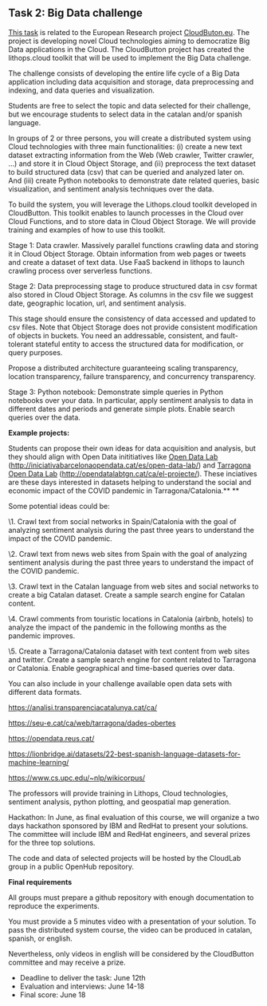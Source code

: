 ## Task 2: Big Data challenge


[This task](https://campusvirtual.urv.cat/pluginfile.php/3850201/mod_resource/content/1/hackathon.pdf) is related to the European Research project [CloudButon.eu](http://cloudbuton.eu/). The project is developing novel Cloud technologies aiming to democratize Big Data applications in the Cloud. The CloudButton project has created the lithops.cloud toolkit that will be used to implement the Big Data challenge.

 The challenge consists of developing the entire life cycle of a Big Data application including data acquisition and storage, data preprocessing and indexing, and data queries and visualization.

Students are free to select the topic and data selected for their challenge, but we encourage students to select data in the catalan and/or spanish language.

In groups of 2 or three persons, you will create a distributed system using Cloud technologies with three main functionalities: (i) create a new text dataset extracting information from the Web (Web crawler, Twitter crawler, …) and store it in Cloud Object Storage, and (ïi) preprocess the text dataset to build structured data (csv) that can be queried and analyzed later on. And (iii) create Python notebooks to demonstrate date related queries, basic visualization, and sentiment analysis techniques over the data.

To build the system, you will leverage the Lithops.cloud toolkit developed in CloudButton. This toolkit enables to launch processes in the Cloud over Cloud Functions, and to store data in Cloud Object Storage. We will provide training and examples of how to use this toolkit.

Stage 1: Data crawler. Massively parallel functions crawling data and storing it in Cloud Object Storage. Obtain information from web pages or tweets and create a dataset of text data. Use FaaS backend in lithops to launch crawling process over serverless functions.

Stage 2: Data preprocessing stage to produce structured data in csv format also stored in Cloud Object Storage. As columns in the csv file we suggest date, geographic location, url, and sentiment analysis.

This stage should ensure the consistency of data accessed and updated to csv files.  Note that Object Storage does not provide consistent modification of objects in buckets. You need an addressable, consistent, and fault-tolerant stateful entity to access the structured data for modification, or query purposes.

Propose a distributed architecture guaranteeing scaling transparency, location transparency, failure transparency, and concurrency transparency.

Stage 3: Python notebook: Demonstrate simple queries in Python notebooks over your data. In particular, apply sentiment analysis to data in different dates and periods and generate simple plots. Enable search queries over the data.

**Example projects:**

Students can propose their own ideas for data acquisition and analysis, but they should align with Open Data inititiatives like [Open Data Lab](http://iniciativabarcelonaopendata.cat/es/open-data-lab/) (http://iniciativabarcelonaopendata.cat/es/open-data-lab/) and [Tarragona Open Data Lab](http://opendatalabtgn.cat/ca/el-projecte/) (http://opendatalabtgn.cat/ca/el-projecte/). These inciatives are these days interested in datasets helping to understand the social and economic impact of the COVID pandemic in Tarragona/Catalonia.**
**

Some potential ideas could be:

\1.    Crawl text from social networks in Spain/Catalonia with the goal of analyzing sentiment analysis during the past three years to understand the impact of the COVID pandemic.

\2.    Crawl text from news web sites from Spain with the goal of analyzing sentiment analysis during the past three years to understand the impact of the COVID pandemic.

\3.    Crawl text in the Catalan language from web sites and social networks to create a big Catalan dataset. Create a sample search engine for Catalan content.

\4. Crawl comments from touristic locations in Catalonia (airbnb, hotels) to analyze the impact of the pandemic in the following months as the pandemic improves.

\5.    Create a Tarragona/Catalonia dataset with text content from web sites and twitter. Create a sample search engine for content related to Tarragona or Catalonia. Enable geographical and time-based queries over data.

 

You can also include in your challenge available open data sets with different data formats.

https://analisi.transparenciacatalunya.cat/ca/

https://seu-e.cat/ca/web/tarragona/dades-obertes

https://opendata.reus.cat/

https://lionbridge.ai/datasets/22-best-spanish-language-datasets-for-machine-learning/

https://www.cs.upc.edu/~nlp/wikicorpus/

 

The professors will provide training in Lithops, Cloud technologies, sentiment analysis, python plotting, and geospatial map generation.

Hackathon: In June, as final evaluation of this course, we will organize a two days hackathon sponsored by IBM and RedHat to present your solutions. The committee will include IBM and RedHat engineers, and several prizes for the three top solutions.

The code and data of selected projects will be hosted by the CloudLab group in a public OpenHub repository.

**Final requirements**

All groups must prepare a github repository with enough documentation to reproduce the experiments.

You must provide a 5 minutes video with a presentation of your solution. To pass the distributed system course, the video can be produced in catalan, spanish, or english.

Nevertheless, only videos in english will be considered by the CloudButton committee and may receive a prize.

- Deadline to deliver the task: June 12th
- Evaluation and interviews: June 14-18
- Final score: June 18
